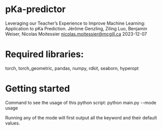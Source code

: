 # pKa-predictor
Leveraging our Teacher’s Experience to Improve Machine Learning: Application to pKa Prediction.
Jérôme Genzling, Ziling Luo, Benjamin Weiser, Nicolas Moitessier
nicolas.moitessier@mcgill.ca
2023-12-07

# Required libraries:
torch, torch_geometric, pandas, numpy, rdkit, seaborn, hyperopt

# Getting started
Command to see the usage of this python script:
python main.py --mode usage

Running any of the mode will first output all the keyword and their default values.
